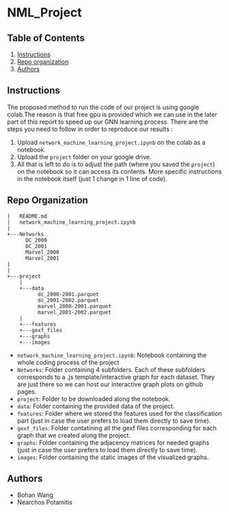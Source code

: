 # NML_Project

## Table of Contents
1. [Instructions](#Instructions)
2. [Repo organization](#Repo_organization)
3. [Authors](#Authors)

## Instructions <a name="Instructions"></a>
The proposed method to run the code of our project is using google colab.The reason is that free gpu is provided which we can use in the later part of this report to speed up our GNN learning process. There are the steps you need to follow in order to reproduce our results : 
1. Upload `network_machine_learning_project.ipynb` on the colab as a notebook.
2. Upload the `project` folder on your google drive. 
3. All that is left to do is to adjust the path (where you saved the `project`) on the notebook so it can access its contents. More specific instructions in the notebook itself (just 1 change in 1 line of code).



## Repo Organization <a name="Repo_organization"></a>
```
|   README.md
|   network_machine_learning_project.ipynb
|
+---Networks
      DC_2000
      DC_2001
      Marvel_2000
      Marvel_2001
|
|
+---project
    |
    +---data
          dc_2000-2001.parquet
          dc_2001-2002.parquet
          marvel_2000-2001.parquet
          marvel_2001-2002.parquet
    |
    +---features
    +---gexf_files
    +---graphs
    +---images

```

- `network_machine_learning_project.ipynb`: Notebook containing the whole coding process of the project
- `Networks`: Folder containing 4 subfolders. Each of these subfolders corresponds to a .js template/interactive graph for each dataset. They are just there so we can host our interactive graph plots on github pages.
- `project`: Folder to be downloaded along the notebook.
- `data`: Folder containing the provided data of the project.
- `features`: Folder where we stored the features used for the classification part (just in case the user prefers to load them directly to save time).
- `gexf_files`: Folder contatining all the gexf files corresponding for each graph that we created along the project. 
- `graphs`: Folder containing the adjacency matrices for needed graphs (just in case the user prefers to load them directly to save time).
- `images`: Folder containing the static images of the visualized graphs.

## Authors <a name="Authors"></a>
- Bohan Wang
- Nearchos Potamitis
